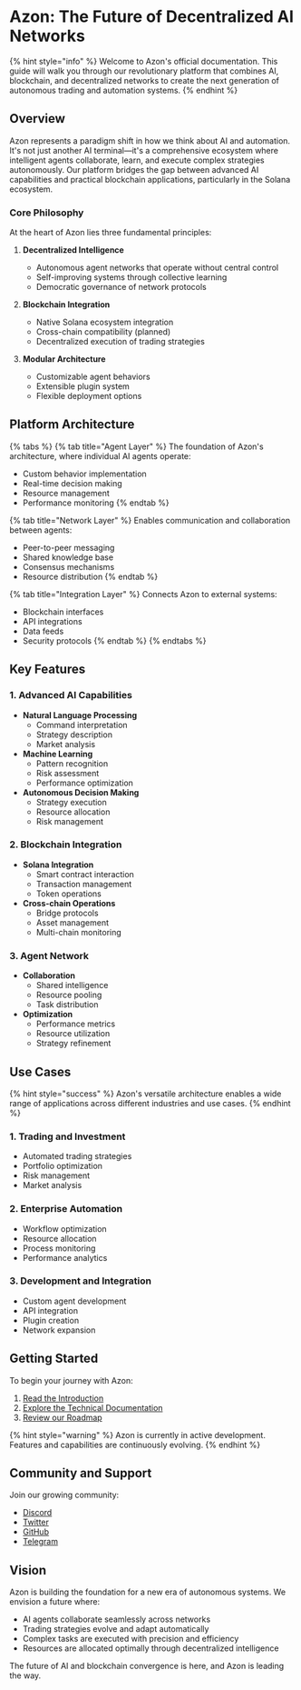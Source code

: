 # Azon: The Future of Decentralized AI Networks

{% hint style="info" %}
Welcome to Azon's official documentation. This guide will walk you through our revolutionary platform that combines AI, blockchain, and decentralized networks to create the next generation of autonomous trading and automation systems.
{% endhint %}

## Overview

Azon represents a paradigm shift in how we think about AI and automation. It's not just another AI terminal—it's a comprehensive ecosystem where intelligent agents collaborate, learn, and execute complex strategies autonomously. Our platform bridges the gap between advanced AI capabilities and practical blockchain applications, particularly in the Solana ecosystem.

### Core Philosophy

At the heart of Azon lies three fundamental principles:

1. **Decentralized Intelligence**
   * Autonomous agent networks that operate without central control
   * Self-improving systems through collective learning
   * Democratic governance of network protocols

2. **Blockchain Integration**
   * Native Solana ecosystem integration
   * Cross-chain compatibility (planned)
   * Decentralized execution of trading strategies

3. **Modular Architecture**
   * Customizable agent behaviors
   * Extensible plugin system
   * Flexible deployment options

## Platform Architecture

{% tabs %}
{% tab title="Agent Layer" %}
The foundation of Azon's architecture, where individual AI agents operate:
* Custom behavior implementation
* Real-time decision making
* Resource management
* Performance monitoring
{% endtab %}

{% tab title="Network Layer" %}
Enables communication and collaboration between agents:
* Peer-to-peer messaging
* Shared knowledge base
* Consensus mechanisms
* Resource distribution
{% endtab %}

{% tab title="Integration Layer" %}
Connects Azon to external systems:
* Blockchain interfaces
* API integrations
* Data feeds
* Security protocols
{% endtab %}
{% endtabs %}

## Key Features

### 1. Advanced AI Capabilities
* **Natural Language Processing**
  * Command interpretation
  * Strategy description
  * Market analysis
* **Machine Learning**
  * Pattern recognition
  * Risk assessment
  * Performance optimization
* **Autonomous Decision Making**
  * Strategy execution
  * Resource allocation
  * Risk management

### 2. Blockchain Integration
* **Solana Integration**
  * Smart contract interaction
  * Transaction management
  * Token operations
* **Cross-chain Operations**
  * Bridge protocols
  * Asset management
  * Multi-chain monitoring

### 3. Agent Network
* **Collaboration**
  * Shared intelligence
  * Resource pooling
  * Task distribution
* **Optimization**
  * Performance metrics
  * Resource utilization
  * Strategy refinement

## Use Cases

{% hint style="success" %}
Azon's versatile architecture enables a wide range of applications across different industries and use cases.
{% endhint %}

### 1. Trading and Investment
* Automated trading strategies
* Portfolio optimization
* Risk management
* Market analysis

### 2. Enterprise Automation
* Workflow optimization
* Resource allocation
* Process monitoring
* Performance analytics

### 3. Development and Integration
* Custom agent development
* API integration
* Plugin creation
* Network expansion

## Getting Started

To begin your journey with Azon:

1. [Read the Introduction](introduction.md)
2. [Explore the Technical Documentation](examples.md)
3. [Review our Roadmap](roadmap.md)

{% hint style="warning" %}
Azon is currently in active development. Features and capabilities are continuously evolving.
{% endhint %}

## Community and Support

Join our growing community:
* [Discord](https://discord.gg/azon)
* [Twitter](https://twitter.com/azonnetwork)
* [GitHub](https://github.com/azonnetwork)
* [Telegram](https://t.me/azonnetwork)

## Vision

Azon is building the foundation for a new era of autonomous systems. We envision a future where:

* AI agents collaborate seamlessly across networks
* Trading strategies evolve and adapt automatically
* Complex tasks are executed with precision and efficiency
* Resources are allocated optimally through decentralized intelligence

The future of AI and blockchain convergence is here, and Azon is leading the way. 